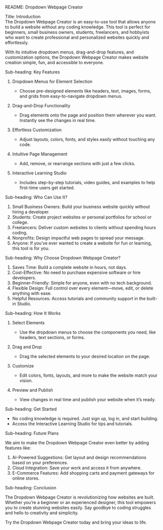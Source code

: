README: Dropdown Webpage Creator  

Title: Introduction  
The Dropdown Webpage Creator is an easy-to-use tool that allows anyone to build a website without any coding knowledge. This tool is perfect for beginners, small business owners, students, freelancers, and hobbyists who want to create professional and personalized websites quickly and effortlessly.  

With its intuitive dropdown menus, drag-and-drop features, and customization options, the Dropdown Webpage Creator makes website creation simple, fun, and accessible to everyone.  

Sub-heading: Key Features  

1. Dropdown Menus for Element Selection  
   - Choose pre-designed elements like headers, text, images, forms, and grids from easy-to-navigate dropdown menus.  

2. Drag-and-Drop Functionality  
   - Drag elements onto the page and position them wherever you want. Instantly see the changes in real time.  

3. Effortless Customization  
   - Adjust layouts, colors, fonts, and styles easily without touching any code.  

4. Intuitive Page Management  
   - Add, remove, or rearrange sections with just a few clicks.  

5. Interactive Learning Studio  
   - Includes step-by-step tutorials, video guides, and examples to help first-time users get started.  

Sub-heading: Who Can Use It?  

1. Small Business Owners: Build your business website quickly without hiring a developer.  
2. Students: Create project websites or personal portfolios for school or college.  
3. Freelancers: Deliver custom websites to clients without spending hours coding.  
4. Nonprofits: Design impactful web pages to spread your message.  
5. Anyone: If you’ve ever wanted to create a website for fun or learning, this tool is for you.  

Sub-heading: Why Choose Dropdown Webpage Creator?  

1. Saves Time: Build a complete website in hours, not days.  
2. Cost-Effective: No need to purchase expensive software or hire developers.  
3. Beginner-Friendly: Simple for anyone, even with no tech background.  
4. Flexible Design: Full control over every element—move, edit, or delete anything with ease.  
5. Helpful Resources: Access tutorials and community support in the built-in Studio.  

Sub-heading: How It Works  

1. Select Elements  
   - Use the dropdown menus to choose the components you need, like headers, text sections, or forms.  

2. Drag and Drop  
   - Drag the selected elements to your desired location on the page.  

3. Customize  
   - Edit colors, fonts, layouts, and more to make the website match your vision.  

4. Preview and Publish  
   - View changes in real time and publish your website when it’s ready.  

Sub-heading: Get Started  

- No coding knowledge is required. Just sign up, log in, and start building.  
- Access the Interactive Learning Studio for tips and tutorials.  

Sub-heading: Future Plans  

We aim to make the Dropdown Webpage Creator even better by adding features like:  

1. AI-Powered Suggestions: Get layout and design recommendations based on your preferences.  
2. Cloud Integration: Save your work and access it from anywhere.  
3. E-Commerce Features: Add shopping carts and payment gateways for online stores.  

Sub-heading: Conclusion  

The Dropdown Webpage Creator is revolutionizing how websites are built. Whether you’re a beginner or an experienced designer, this tool empowers you to create stunning websites easily. Say goodbye to coding struggles and hello to creativity and simplicity.  

Try the Dropdown Webpage Creator today and bring your ideas to life.  
